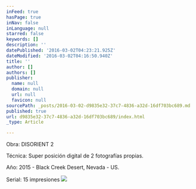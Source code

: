 ```yaml
---
inFeed: true
hasPage: true
inNav: false
inLanguage: null
starred: false
keywords: []
description: ''
datePublished: '2016-03-02T04:23:21.925Z'
dateModified: '2016-03-02T04:16:50.940Z'
title: ''
author: []
authors: []
publisher:
  name: null
  domain: null
  url: null
  favicon: null
sourcePath: _posts/2016-03-02-d9835e32-37c7-4836-a32d-16df703bc689.md
published: true
url: d9835e32-37c7-4836-a32d-16df703bc689/index.html
_type: Article

---
```

Obra:   DISORIENT 2               

Técnica: Super posición digital de 2 fotografías propias.

Año:   2015 - Black Creek Desert, Nevada - US.

Serial: 15 impresiones
![](https://the-grid-user-content.s3-us-west-2.amazonaws.com/7a6b628b-2276-4045-9ed8-391545af3740.jpg)
